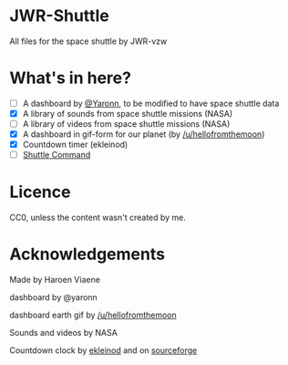 # JWR-Shuttle

All files for the space shuttle by JWR-vzw

# What's in here?

- [ ] A dashboard by [@Yaronn](https://github.com/Yaron/blessed-contrib), to be modified to have space shuttle data
- [x] A library of sounds from space shuttle missions (NASA)
- [ ] A library of videos from space shuttle missions (NASA)
- [x] A dashboard in gif-form for our planet (by [/u/hellofromthemoon](http://www.reddit.com/u/hellofromthemoon))
- [x] Countdown timer (ekleinod)
- [ ] [Shuttle Command](https://www.github.com/haroenv/shuttle-command)

# Licence

CC0, unless the content wasn't created by me.

# Acknowledgements

Made by Haroen Viaene

dashboard by @yaronn

dashboard earth gif by [/u/hellofromthemoon](http://www.reddit.com/u/hellofromthemoon)

Sounds and videos by NASA

Countdown clock by [ekleinod](https://github.com/ekleinod/countdown) and on [sourceforge](http://sourceforge.net/projects/countdown/)